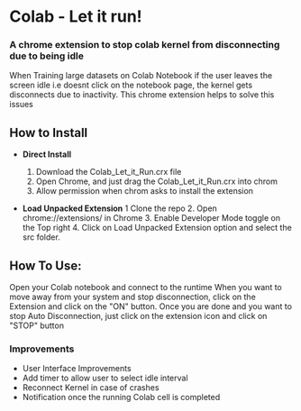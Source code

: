 
# Colab - Let it run!
### A chrome extension to stop colab kernel from disconnecting due to being idle
When Training large datasets on Colab Notebook if the user leaves the screen idle i.e doesnt click on the notebook page, the kernel gets disconnects due to inactivity. This chrome extension helps to solve this issues

## How to Install
*  **Direct Install**
	1. Download the Colab_Let_it_Run.crx file
	2. Open Chrome, and just drag the Colab_Let_it_Run.crx into chrom
	3. Allow permission when chrom asks to install the extension	 

*  **Load Unpacked Extension**
	 1 Clone the repo
	 2. Open chrome://extensions/ in Chrome
	 3. Enable Developer Mode toggle on the Top right
	 4. Click on Load Unpacked Extension option and select the src folder.

## How To Use:
Open your Colab notebook and connect to the runtime
When you want to move away from your system and stop disconnection, click on the Extension and click on the "ON" button.
Once you are done and you want to stop Auto Disconnection, just click on the extension icon and click on "STOP" button

### Improvements
- User Interface Improvements
- Add timer to allow user to select idle interval
- Reconnect Kernel in case of crashes
- Notification once the running Colab cell is completed



